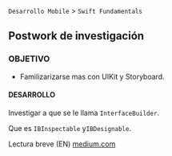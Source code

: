 
`Desarrollo Mobile` > `Swift Fundamentals`

## Postwork de investigación

### OBJETIVO

- Familizarizarse mas con UIKit y Storyboard.

#### DESARROLLO

Investigar a que se le llama `InterfaceBuilder`.

Que es `IBInspectable` y`IBDesignable`.

Lectura breve (EN)
[medium.com](https://medium.com/@nimjea/ibdesignable-and-ibinspectable-in-swift-c12ea557b82b)


